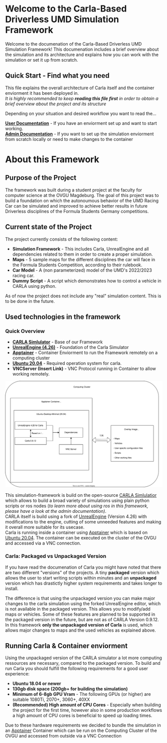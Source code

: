 Welcome to the Carla-Based Driverless UMD Simulation Framework
=============================================================

Welcome to the documenation of the Carla-Based Driverless UMD Simulation Framework!
This documenation includes a brief overview about the simulation and its architecture and explains how you can work with the simulation or set it up from scratch.

## Quick Start - Find what you need

This file explains the overall architecture of Carla itself and the container enviorment it has been deployed in. <br/>
*It is highly recommended to keep **reading this file first** in order to obtain a brief overview about the project and its structure*

Depending on your situation and desired workflow you want to read the...

**[User Documentation](User.md)** - If you have an enviorment set up and want to start working. <br/>
**[Admin Documentation](Admin.md)** - If you want to set up the simulation enviorment from scratch locally or need to make changes to the container

# About this Framework

## Purpose of the Project
The framework was built during a student project at the faculty for computer science at the OVGU Magdeburg. The goal of this project was to build a foundation on which the autonoumous behavior of the UMD Racing Car can be simulated and improved to achieve better results in future Driverless disciplines of the Formula Students Germany competitions. 

## Current state of the Project
The project currently consists of the following content:
- **Simulation Framework** - This includes Carla, UnrealEngine and all dependencies related to them in order to create a proper simulation.
- **Maps** - 5 sample maps for the different disciplines the car will face in the Formula Students Competition, according to their rulebook.
- **Car Model** - A (non parameterized) model of the UMD's 2022/2023 racing car. 
- **Dummy Script** - A script which demonstrates how to control a vehicle in CARLA using python. <br/>

As of now the project does not include any "real" simulation content. This is to be done in the future. 

## Used technologies in the framework

### Quick Overview
- **[CARLA Simlulator](https://github.com/carla-simulator/carla)** - Base of our Framework
- **[UnrealEngine (4.26)](https://www.unrealengine.com/en-US)** - Foundation of the Carla Simulator
- **[Apptainer](https://apptainer.org/)** - Container Enviorment to run the Framework remotely on a computing cluster
- **[Ubuntu 20.04](https://releases.ubuntu.com/focal/)** - Required operation system for carla.
- **VNCServer (Insert Link)** - VNC Protocol running in Container to allow working remotely.

![Architecture](images/SWP_Architecture_S1.drawio.svg)


This simulation-framework is build on the open-source [CARLA Simlulatior](https://github.com/carla-simulator/carla) which allows to build a broad variety of simulations using plain python scripts or ros nodes (*to learn more about using ros in this framework, please have a look at the admin documentation)*. <br/>
CARLA itself is build using a fork of [UnrealEngine](https://www.unrealengine.com/en-US) (Version 4.26) with modifications to the engine, cutting of some unneeded features and making it overall more suitable for its usecase. <br/>
Carla is running inside a container using [Apptainer](https://apptainer.org/) which is based on [Ubuntu 20.04](https://releases.ubuntu.com/focal/). The container can be executed on the cluster of the OVGU and accessed via a VNC connection.

### Carla: Packaged vs Unpackaged Version
If you have read the documenation of Carla you might have noted that there are two different "versions" of the projects. A tiny **packaged** version which allows the user to start writing scripts within minutes and an **unpackaged** version which has drastictly higher system requirements and takes longer to install.  <br/>

The difference is that using the unpackaged version you can make major changes to the carla simulation using the forked UnrealEngine editor, which is not available in the packaged version. This allows you to modify/add maps or vehicles. Some of these features are planned to be supported in the packaged version in the future, but are not as of CARLA Version 0.9.12. <br/>
In this framework **only the unpackaged version of Carla** is used, which allows major changes to maps and the used vehicles as explained above.

## Running Carla & Container enviorment
Using the unpackaged version of the CARLA simulator a lot more computing ressources are necessary, compared to the packaged version. To build and run Carla you should fulfill the following requirements for a good user experience:
- **Ubuntu 18.04 or newer** <br/>
- **130gb disk space (200gb+ for building the simulation)**<br/>
- **Minimum of 6-8gb GPU Vram** - The following GPUs (or higher) are suitable 1080Ti, 2070+, 3060+, 40XX <br/>
- **(Recommended) High amount of CPU Cores** - Especially when building the project for the first time, however also in some production workflows a high amount of CPU cores is beneficial to speed up loading times. <br/>

Due to these hardware requirements we decided to bundle the simulation in an [Apptainer](https://apptainer.org/) Container which can be run on the Computing Cluster of the OVGU and accessed from outside via a VNC Connection


